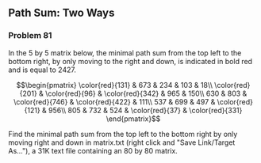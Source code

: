 ## Path Sum: Two Ways

### Problem 81

In the $5$ by $5$ matrix below, the minimal path sum from the top left to the bottom right, by only moving to the right and down, is indicated in bold red and is equal to $2427$.
```math
\begin{pmatrix}
\color{red}{131} & 673 & 234 & 103 & 18\\
\color{red}{201} & \color{red}{96} & \color{red}{342} & 965 & 150\\
630 & 803 & \color{red}{746} & \color{red}{422} & 111\\
537 & 699 & 497 & \color{red}{121} & 956\\
805 & 732 & 524 & \color{red}{37} & \color{red}{331}
\end{pmatrix}
```

Find the minimal path sum from the top left to the bottom right by only moving right and down in matrix.txt (right click and "Save Link/Target As..."), a 31K text file containing an $80$ by $80$ matrix.

